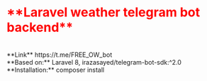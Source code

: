<h1 style="color: red;">**Laravel weather telegram bot backend**</h1>
<br>
**Link** https://t.me/FREE_OW_bot
<br>
**Based on:** Laravel 8, irazasayed/telegram-bot-sdk:^2.0
<br>
**Installation:** composer install
